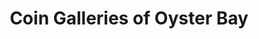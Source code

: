 ---
title: "Coin Galleries of Oyster Bay"
url: /lynbrook/coin-galleries-of-oyster-bay/
shop: collector
---
